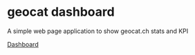 # geocat dashboard
A simple web page application to show geocat.ch stats and KPI

[Dashboard](https://geoadmin.github.io/web-geocat-dashboard/)
